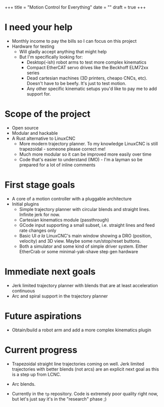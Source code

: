 +++
title = "Motion Control for Everything"
date = ""
draft = true
+++

# I need your help

- Monthly income to pay the bills so I can focus on this project
- Hardware for testing
  - Will gladly accept anything that might help
  - But I'm specifically looking for:
    - Desktop(-ish) robot arms to test more complex kinematics
    - Compact EtherCAT servo drives like the Beckhoff ELM72xx series
    - Dead cartesian machines (3D printers, cheapo CNCs, etc). Doesn't have to be beefy. It's just
      to test motion.
    - Any other specific kinematic setups you'd like to pay me to add support for.

# Scope of the project

- Open source
- Modular and hackable
- A Rust alternative to LinuxCNC
  - More modern trajectory planner. To my knowledge LinuxCNC is still trapezoidal - someone please
    correct me!
  - Much more modular so it can be improved more easily over time
  - Code that's easier to understand (IMO) - I'm a layman so be prepared for a lot of inline
    comments

# First stage goals

- A core of a motion controller with a pluggable architecture
- Initial plugins
  - Simple trajectory planner with circular blends and straight lines. Infinite jerk for now.
  - Cartesian kinematics module (passthrough)
  - GCode input supporting a small subset, i.e. straight lines and feed rate changes only
  - Basic UI _a la_ LinuxCNC's main window showing a DRO (position, velocity) and 3D view. Maybe
    some run/stop/reset buttons.
  - Both a simulator and some kind of simple driver system. Either EtherCrab or some
    minimal-yak-shave step gen hardware

# Immediate next goals

- Jerk limited trajectory planner with blends that are at least acceleration continuous
- Arc and spiral support in the trajectory planner

# Future aspirations

- Obtain/build a robot arm and add a more complex kinematics plugin

# Current progress

- Trapezoidal straight line trajectories coming on well. Jerk limited trajectories with better
  blends (not arcs) are an explicit next goal as this is a step up from LCNC.

- Arc blends.

- Currently in the `tp` repository. Code is extremely poor quality right now, but let's just say
  it's in the "research" phase ;)
